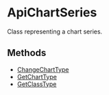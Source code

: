 # ApiChartSeries

Class representing a chart series.

## Methods

- [ChangeChartType](./Methods/ChangeChartType.md)
- [GetChartType](./Methods/GetChartType.md)
- [GetClassType](./Methods/GetClassType.md)